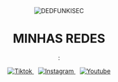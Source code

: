 <div style="text-align: center;">
  <img src="https://images.steamusercontent.com/ugc/927044661856450912/51BC2A7123DD5F66F9BD0DFB82504218DD15F085/?imw=5000&imh=5000&ima=fit&impolicy=Letterbox&imcolor=%23000000&letterbox=false" alt="DEDFUNKISEC" style="max-width:300px;" />
  <h1>MINHAS REDES</h1>
  <p>:</p>
  <div style="text-align: center;">
    <a href="https://www.tiktok.com/@kevin_stdnk" target="_blank" rel="noopener noreferrer" style="margin: 0 5px;">
      <img alt="Tiktok" src="https://img.shields.io/badge/TikTok-000000?style=for-the-badge&logo=tiktok&logoColor=white" />
    </a>
    <a href="https://www.instagram.com/kevin_stdck/" target="_blank" rel="noopener noreferrer" style="margin: 0 5px;">
      <img alt="Instagram" src="https://img.shields.io/badge/Instagram-%23E4405F.svg?style=for-the-badge&logo=Instagram&logoColor=white" />
    </a>
    <a href="https://www.youtube.com/@kallinskk" target="_blank" rel="noopener noreferrer" style="margin: 0 5px;">
      <img alt="Youtube" src="https://img.shields.io/badge/YouTube-%23FF0000.svg?style=for-the-badge&logo=YouTube&logoColor=white" />
    </a>
  </div>
</div>
